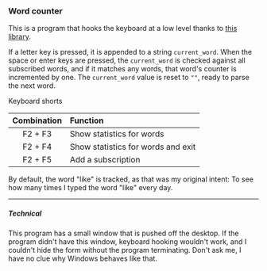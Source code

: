 ### Word counter

This is a program that hooks the keyboard at a low level thanks to [this library](http://www.dylansweb.com/2014/10/low-level-global-keyboard-hook-sink-in-c-net/).

If a letter key is pressed, it is appended to a string `current_word`. When the space or enter keys are pressed, the `current_word` is checked against all subscribed words, and if it matches any words, that word's counter is incremented by one. The `current_word` value is reset to `""`, ready to parse the next word.

Keyboard shorts

| Combination   | Function                           |
|:-------------:|:-----------------------------------|
| F2 + F3       | Show statistics for words          |
| F2 + F4       | Show statistics for words and exit |
| F2 + F5       | Add a subscription                 |

By default, the word "like" is tracked, as that was my original intent: To see how many times I typed the word "like" every day.

---

##### Technical
This program has a small window that is pushed off the desktop. If the program didn't have this window, keyboard hooking wouldn't work, and I couldn't hide the form without the program terminating. Don't ask me, I have no clue why Windows behaves like that.
